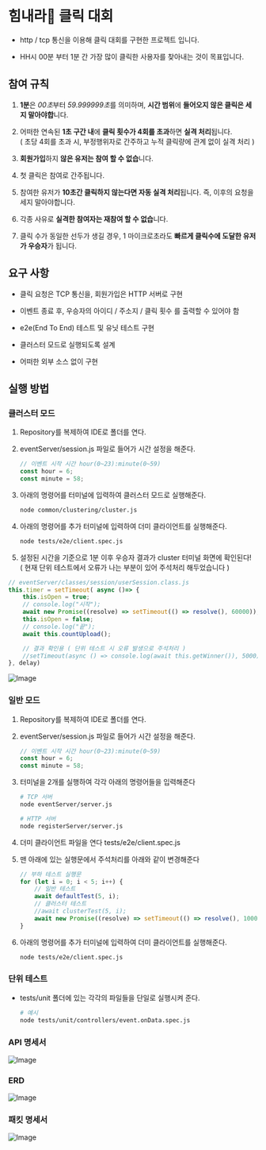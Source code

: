 # 힘내라💪 클릭 대회

- http / tcp 통신을 이용해 클릭 대회를 구현한 프로젝트 입니다.

- HH시 00분 부터 1분 간 가장 많이 클릭한 사용자를 찾아내는 것이 목표입니다.

## 참여 규칙

1. **1분**은 *00초*부터 *59.999999초*를 의미하며, **시간 범위**에 **들어오지 않은 클릭은 세지 말아야합**니다.

2. 어떠한 연속된 **1초 구간 내**에 **클릭 횟수가 4회를 초과**하면 **실격 처리**됩니다.  
( 초당 4회를 초과 시, 부정행위자로 간주하고 누적 클릭량에 관계 없이 실격 처리 )

3. **회원가입**하지 **않은 유저는 참여 할 수 없습**니다.

4. 첫 클릭은 참여로 간주됩니다.

5. 참여한 유저가 **10초간 클릭하지 않는다면 자동 실격 처리**됩니다. 즉, 이후의 요청을 세지 말아야합니다.

6. 각종 사유로 **실격한 참여자는 재참여 할 수 없습**니다.

7. 클릭 수가 동일한 선두가 생길 경우, 1 마이크로초라도 **빠르게 클릭수에 도달한 유저가 우승자**가 됩니다.

## 요구 사항

- 클릭 요청은 TCP 통신을, 회원가입은 HTTP 서버로 구현

- 이벤트 종료 후, 우승자의 아이디 / 주소지 / 클릭 횟수 를 출력할 수 있어야 함

- e2e(End To End) 테스트 및 유닛 테스트 구현

- 클러스터 모드로 실행되도록 설계

- 어떠한 외부 소스 없이 구현

## 실행 방법

### 클러스터 모드

1. Repository를 복제하여 IDE로 폴더를 연다.

2. eventServer/session.js 파일로 들어가 시간 설정을 해준다.

    ```jsx
    // 이벤트 시작 시간 hour(0~23):minute(0~59)
    const hour = 6;
    const minute = 58;
    ```

3. 아래의 명령어를 터미널에 입력하여 클러스터 모드로 실행해준다.

    ```bash
    node common/clustering/cluster.js
    ```

4. 아래의 명령어를 추가 터미널에 입력하여 더미 클라이언트를 실행해준다.

    ```bash
    node tests/e2e/client.spec.js
    ```

5. 설정된 시간을 기준으로 1분 이후 우승자 결과가 cluster 터미널 화면에 확인된다!  
( 현재 단위 테스트에서 오류가 나는 부분이 있어 주석처리 해두었습니다 )

```jsx
// eventServer/classes/session/userSession.class.js 
this.timer = setTimeout( async ()=> {
    this.isOpen = true;
    // console.log("시작");
    await new Promise((resolve) => setTimeout(() => resolve(), 60000));
    this.isOpen = false;
    // console.log("끝");
    await this.countUpload();

    // 결과 확인용 ( 단위 테스트 시 오류 발생으로 주석처리 )
    //setTimeout(async () => console.log(await this.getWinner()), 5000);
}, delay)
```

![Image](https://github.com/user-attachments/assets/9433b265-a5fa-4c29-acc7-8352f19369db)

### 일반 모드

1. Repository를 복제하여 IDE로 폴더를 연다.

2. eventServer/session.js 파일로 들어가 시간 설정을 해준다.

    ```jsx
    // 이벤트 시작 시간 hour(0~23):minute(0~59)
    const hour = 6;
    const minute = 58;
    ```

3. 터미널을 2개를 실행하여 각각 아래의 명령어들을 입력해준다

    ```bash
    # TCP 서버 
    node eventServer/server.js

    # HTTP 서버
    node registerServer/server.js
    ```

4. 더미 클라이언트 파일을 연다 tests/e2e/client.spec.js

5. 맨 아래에 있는 실행문에서 주석처리를 아래와 같이 변경해준다

    ```jsx
    // 부하 테스트 실행문
    for (let i = 0; i < 5; i++) {
        // 일반 테스트
        await defaultTest(5, i);
        // 클러스터 테스트
        //await clusterTest(5, i);
        await new Promise((resolve) => setTimeout(() => resolve(), 1000));
    }
    ```

6. 아래의 명령어를 추가 터미널에 입력하여 더미 클라이언트를 실행해준다.

    ```bash
    node tests/e2e/client.spec.js
    ```

### 단위 테스트

- tests/unit 폴더에 있는 각각의 파일들을 단일로 실행시켜 준다.

    ```bash
    # 예시
    node tests/unit/controllers/event.onData.spec.js
    ```

### API 명세서

![Image](https://github.com/user-attachments/assets/dc5875f7-d62b-4616-9cde-8f97d218fb9d)

### ERD

![Image](https://github.com/user-attachments/assets/0bc26c7c-89da-4ffa-a3ab-402861564910)

### 패킷 명세서

![Image](https://github.com/user-attachments/assets/9dcc74ae-7def-4891-9073-f79fe56c754b)
